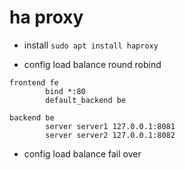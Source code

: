 # ha proxy
- install
```sudo apt install haproxy```

- config load balance round robind
```vi /etc/haproxy/haproxy.cfg
frontend fe
        bind *:80
        default_backend be

backend be
        server server1 127.0.0.1:8081
        server server2 127.0.0.1:8082
```

- config load balance fail over
```

```